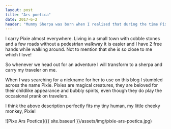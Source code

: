 ```yaml
---
layout: post
title: "Ars poetica"
date: 2017-6-2
header: "Mummy Sherpa was born when I realised that during the time Pixie is sleeping on me, yes still on me, I can use the time to do something productive. And why not a blog."
---
```

I carry Pixie almost everywhere. Living in a small town with cobble stones and a few roads without a pedestrian walkway it is easier and I have 2 free hands while walking around. Not to mention that she is so close to me which I love! 

So whenever we head out for an adventure I will transform to a sherpa and carry my traveler on me.

When I was searching for a nickname for her to use on this blog I stumbled across the name Pixie. Pixies are magical creatures, they are beloved for their childlike appearance and bubbly spirits, even though they do play the occasional prank on travelers.

I think the above description perfectly fits my tiny human, my little cheeky monkey, Pixie!


![Pixe Ars Poetica]({{ site.baseurl }}/assets/img/pixie-ars-poetica.jpg)